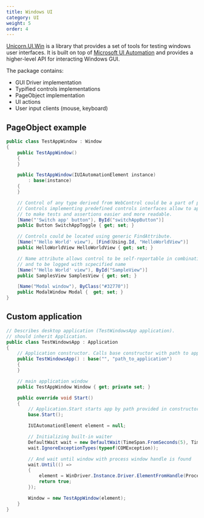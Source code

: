 ```yaml
---
title: Windows UI
category: UI
weight: 5
order: 4
---
```


[Unicorn.UI.Win](https://www.nuget.org/packages/Unicorn.UI.Win) is a library that provides a set of tools for testing windows user interfaces. It is built on top of [Microsoft UI Automation](https://learn.microsoft.com/en-us/dotnet/framework/ui-automation/ui-automation-overview) and provides a higher-level API for interacting Windows GUI.

The package contains:
* GUI Driver implementation
* Typified controls implementations
* PageObject implementation
* UI actions
* User input clients (mouse, keyboard)

## PageObject example

```csharp
public class TestAppWindow : Window
{
    public TestAppWindow()
    {
    }

    public TestAppWindow(IUIAutomationElement instance)
        : base(instance)
    {
    }

    // Control of any type derived from WebControl could be a part of page object.
    // Controls implementing predefined controls interfaces allow to apply type specific matchers 
    // to make tests and assertions easier and more readable.
    [Name("'Switch app' button"), ById("switchAppButton")]
    public Button SwitchAppToggle { get; set; }

    // Controls could be located using generic FindAttribute.
    [Name("'Hello World' view"), [Find(Using.Id, "HelloWorldView")]
    public HelloWorldView HelloWorldView { get; set; }

    // Name attribute allows control to be self-reportable in combination with matchers 
    // and to be logged with scpecified name
    [Name("'Hello World' view"), ById("SampleView")]
    public SamplesView SamplesView { get; set; }

    [Name("Modal window"), ByClass("#32770")]
    public ModalWindow Modal {  get; set; }
}
```

## Custom application
```csharp
// Describes desktop application (TestWindowsApp application).
// should inherit Application.
public class TestWindowsApp : Application
{
    // Application constructor. Calls base constructor with path to application and application executable name.
    public TestWindowsApp() : base("", "path_to_application")
    { 
    }

    // main application window
    public TestAppWindow Window { get; private set; }

    public override void Start()
    {
        // Application.Start starts app by path provided in constructor and stores Process info
        base.Start();

        IUIAutomationElement element = null;

        // Initializing built-in waiter
        DefaultWait wait = new DefaultWait(TimeSpan.FromSeconds(5), TimeSpan.FromMilliseconds(250));
        wait.IgnoreExceptionTypes(typeof(COMException));

        // And wait until window with process window handle is found
        wait.Until(() =>
        {
            element = WinDriver.Instance.Driver.ElementFromHandle(Process.MainWindowHandle);
            return true;
        });

        Window = new TestAppWindow(element);
    }
}
```